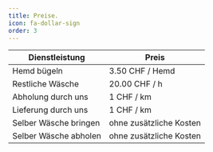 ```yaml
---
title: Preise.
icon: fa-dollar-sign
order: 3
---
```


Dienstleistung | Preis
------------ | ------------- 
Hemd bügeln | 3.50 CHF / Hemd
Restliche Wäsche | 20.00 CHF / h 
Abholung durch uns | 1 CHF / km
Lieferung durch uns | 1 CHF / km
Selber Wäsche bringen | ohne zusätzliche Kosten
Selber Wäsche abholen | ohne zusätzliche Kosten


